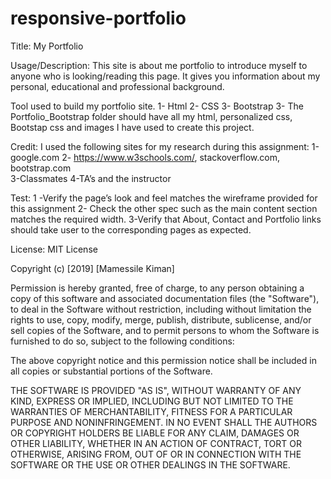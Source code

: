 # responsive-portfolio

Title: My Portfolio

Usage/Description:
This site is about me portfolio to introduce myself to anyone who is looking/reading this page.
It gives you information about my personal, educational  and professional background.

Tool used to build my portfolio site.
1-	Html 
2-	CSS 
3-  Bootstrap
3-	The Portfolio_Bootstrap folder should have all my html, personalized css, Bootstap css and images I have used to create this project.  

Credit:
I used the following sites for my  research  during this assignment:
1-google.com
2- https://www.w3schools.com/, stackoverflow.com, bootstrap.com   
3-Classmates
4-TA’s and the instructor 

Test:
1 -Verify the page’s  look and feel matches the wireframe provided for this assignment 
2- Check the other spec such as the main content section matches the required width. 
3-Verify that About, Contact and Portfolio  links should take user to the corresponding pages as expected. 

License:
MIT License

Copyright (c) [2019] [Mamessile Kiman]

Permission is hereby granted, free of charge, to any person obtaining a copy
of this software and associated documentation files (the "Software"), to deal
in the Software without restriction, including without limitation the rights
to use, copy, modify, merge, publish, distribute, sublicense, and/or sell
copies of the Software, and to permit persons to whom the Software is
furnished to do so, subject to the following conditions:

The above copyright notice and this permission notice shall be included in all
copies or substantial portions of the Software.

THE SOFTWARE IS PROVIDED "AS IS", WITHOUT WARRANTY OF ANY KIND, EXPRESS OR
IMPLIED, INCLUDING BUT NOT LIMITED TO THE WARRANTIES OF MERCHANTABILITY,
FITNESS FOR A PARTICULAR PURPOSE AND NONINFRINGEMENT. IN NO EVENT SHALL THE
AUTHORS OR COPYRIGHT HOLDERS BE LIABLE FOR ANY CLAIM, DAMAGES OR OTHER
LIABILITY, WHETHER IN AN ACTION OF CONTRACT, TORT OR OTHERWISE, ARISING FROM,
OUT OF OR IN CONNECTION WITH THE SOFTWARE OR THE USE OR OTHER DEALINGS IN THE
SOFTWARE.


